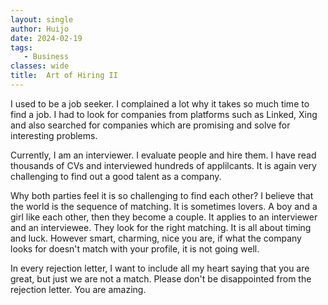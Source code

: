 ```yaml
---
layout: single
author: Huijo
date: 2024-02-19
tags:
   - Business
classes: wide
title:  Art of Hiring II
---
```


I used to be a job seeker.
I complained a lot why it takes so much time to find a job.
I had to look for companies from platforms such as Linked, Xing and also searched for companies which are promising and solve for interesting problems.

Currently, I am an interviewer. I evaluate people and hire them. I have read thousands of CVs and interviewed hundreds of applilcants.
It is again very challenging to find out a good talent as a company.

Why both parties feel it is so challenging to find each other?
I believe that the world is the sequence of matching.
It is sometimes lovers. A boy and a girl like each other, then they become a couple.
It applies to an interviewer and an interviewee. They look for the right matching.
It is all about timing and luck.
However smart, charming, nice you are, if what the company looks for doesn't match with your profile, it is not going well.

In every rejection letter, I want to include all my heart saying that you are great, but just we are not a match.
Please don't be disappointed from the rejection letter. You are amazing.
